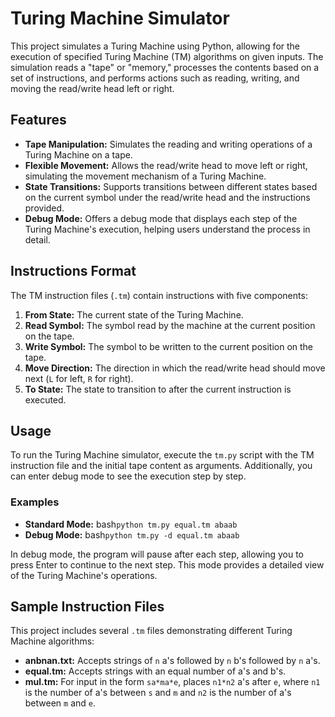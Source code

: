 # Turing Machine Simulator

This project simulates a Turing Machine using Python, allowing for the execution of specified Turing Machine (TM) algorithms on given inputs. The simulation reads a "tape" or "memory," processes the contents based on a set of instructions, and performs actions such as reading, writing, and moving the read/write head left or right.

## Features

- **Tape Manipulation:** Simulates the reading and writing operations of a Turing Machine on a tape.
- **Flexible Movement:** Allows the read/write head to move left or right, simulating the movement mechanism of a Turing Machine.
- **State Transitions:** Supports transitions between different states based on the current symbol under the read/write head and the instructions provided.
- **Debug Mode:** Offers a debug mode that displays each step of the Turing Machine's execution, helping users understand the process in detail.

## Instructions Format

The TM instruction files (`.tm`) contain instructions with five components:
1. **From State:** The current state of the Turing Machine.
2. **Read Symbol:** The symbol read by the machine at the current position on the tape.
3. **Write Symbol:** The symbol to be written to the current position on the tape.
4. **Move Direction:** The direction in which the read/write head should move next (`L` for left, `R` for right).
5. **To State:** The state to transition to after the current instruction is executed.

## Usage

To run the Turing Machine simulator, execute the `tm.py` script with the TM instruction file and the initial tape content as arguments. Additionally, you can enter debug mode to see the execution step by step.

### Examples

- **Standard Mode:** bash```python tm.py equal.tm abaab```
- **Debug Mode:** bash```python tm.py -d equal.tm abaab```

In debug mode, the program will pause after each step, allowing you to press Enter to continue to the next step. This mode provides a detailed view of the Turing Machine's operations.

## Sample Instruction Files

This project includes several `.tm` files demonstrating different Turing Machine algorithms:
- **anbnan.txt:** Accepts strings of `n` a's followed by `n` b's followed by `n` a's.
- **equal.tm:** Accepts strings with an equal number of a's and b's.
- **mul.tm:** For input in the form `sa*ma*e`, places `n1*n2` a's after `e`, where `n1` is the number of a's between `s` and `m` and `n2` is the number of a's between `m` and `e`.
